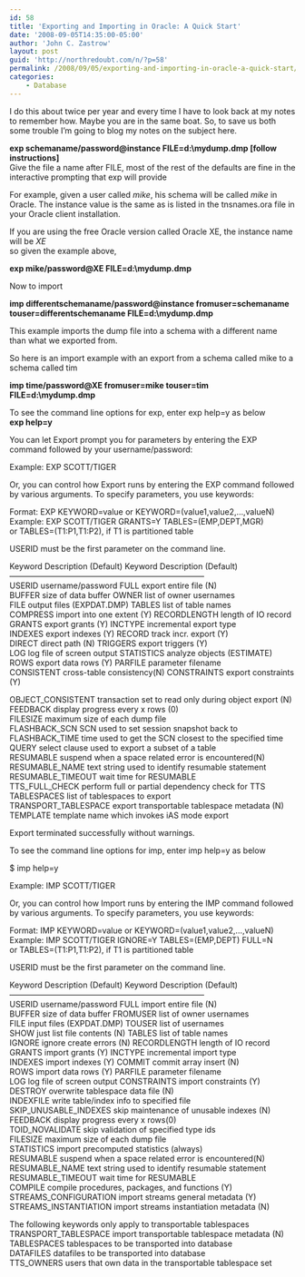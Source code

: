 ```yaml
---
id: 58
title: 'Exporting and Importing in Oracle: A Quick Start'
date: '2008-09-05T14:35:00-05:00'
author: 'John C. Zastrow'
layout: post
guid: 'http://northredoubt.com/n/?p=58'
permalink: /2008/09/05/exporting-and-importing-in-oracle-a-quick-start/
categories:
    - Database
---
```


I do this about twice per year and every time I have to look back at my notes to remember how. Maybe you are in the same boat. So, to save us both some trouble I’m going to blog my notes on the subject here.

**exp schemaname/password@instance FILE=d:\\mydump.dmp \[follow instructions\]**  
Give the file a name after FILE, most of the rest of the defaults are fine in the interactive prompting that exp will provide

For example, given a user called *mike*, his schema will be called *mike* in Oracle. The instance value is the same as is listed in the tnsnames.ora file in your Oracle client installation.

If you are using the free Oracle version called Oracle XE, the instance name will be *XE*  
so given the example above,

**exp mike/password@XE FILE=d:\\mydump.dmp**

Now to import

 **imp differentschemaname/password@instance fromuser=schemaname touser=differentschemaname FILE=d:\\mydump.dmp**

This example imports the dump file into a schema with a different name than what we exported from.

So here is an import example with an export from a schema called mike to a schema called tim

**imp time/password@XE fromuser=mike touser=tim FILE=d:\\mydump.dmp**

To see the command line options for exp, enter exp help=y as below  
 **exp help=y**

You can let Export prompt you for parameters by entering the EXP  
command followed by your username/password:

Example: EXP SCOTT/TIGER

Or, you can control how Export runs by entering the EXP command followed  
by various arguments. To specify parameters, you use keywords:

Format: EXP KEYWORD=value or KEYWORD=(value1,value2,…,valueN)  
Example: EXP SCOTT/TIGER GRANTS=Y TABLES=(EMP,DEPT,MGR)  
or TABLES=(T1:P1,T1:P2), if T1 is partitioned table

USERID must be the first parameter on the command line.

Keyword Description (Default) Keyword Description (Default)  
————————————————————————–  
USERID username/password FULL export entire file (N)  
BUFFER size of data buffer OWNER list of owner usernames  
FILE output files (EXPDAT.DMP) TABLES list of table names  
COMPRESS import into one extent (Y) RECORDLENGTH length of IO record  
GRANTS export grants (Y) INCTYPE incremental export type  
INDEXES export indexes (Y) RECORD track incr. export (Y)  
DIRECT direct path (N) TRIGGERS export triggers (Y)  
LOG log file of screen output STATISTICS analyze objects (ESTIMATE)  
ROWS export data rows (Y) PARFILE parameter filename  
CONSISTENT cross-table consistency(N) CONSTRAINTS export constraints (Y)

OBJECT\_CONSISTENT transaction set to read only during object export (N)  
FEEDBACK display progress every x rows (0)  
FILESIZE maximum size of each dump file  
FLASHBACK\_SCN SCN used to set session snapshot back to  
FLASHBACK\_TIME time used to get the SCN closest to the specified time  
QUERY select clause used to export a subset of a table  
RESUMABLE suspend when a space related error is encountered(N)  
RESUMABLE\_NAME text string used to identify resumable statement  
RESUMABLE\_TIMEOUT wait time for RESUMABLE  
TTS\_FULL\_CHECK perform full or partial dependency check for TTS  
TABLESPACES list of tablespaces to export  
TRANSPORT\_TABLESPACE export transportable tablespace metadata (N)  
TEMPLATE template name which invokes iAS mode export

Export terminated successfully without warnings.

To see the command line options for imp, enter imp help=y as below

$ imp help=y

Example: IMP SCOTT/TIGER

Or, you can control how Import runs by entering the IMP command followed  
by various arguments. To specify parameters, you use keywords:

Format: IMP KEYWORD=value or KEYWORD=(value1,value2,…,valueN)  
Example: IMP SCOTT/TIGER IGNORE=Y TABLES=(EMP,DEPT) FULL=N  
or TABLES=(T1:P1,T1:P2), if T1 is partitioned table

USERID must be the first parameter on the command line.

Keyword Description (Default) Keyword Description (Default)  
————————————————————————–  
USERID username/password FULL import entire file (N)  
BUFFER size of data buffer FROMUSER list of owner usernames  
FILE input files (EXPDAT.DMP) TOUSER list of usernames  
SHOW just list file contents (N) TABLES list of table names  
IGNORE ignore create errors (N) RECORDLENGTH length of IO record  
GRANTS import grants (Y) INCTYPE incremental import type  
INDEXES import indexes (Y) COMMIT commit array insert (N)  
ROWS import data rows (Y) PARFILE parameter filename  
LOG log file of screen output CONSTRAINTS import constraints (Y)  
DESTROY overwrite tablespace data file (N)  
INDEXFILE write table/index info to specified file  
SKIP\_UNUSABLE\_INDEXES skip maintenance of unusable indexes (N)  
FEEDBACK display progress every x rows(0)  
TOID\_NOVALIDATE skip validation of specified type ids  
FILESIZE maximum size of each dump file  
STATISTICS import precomputed statistics (always)  
RESUMABLE suspend when a space related error is encountered(N)  
RESUMABLE\_NAME text string used to identify resumable statement  
RESUMABLE\_TIMEOUT wait time for RESUMABLE  
COMPILE compile procedures, packages, and functions (Y)  
STREAMS\_CONFIGURATION import streams general metadata (Y)  
STREAMS\_INSTANTIATION import streams instantiation metadata (N)

The following keywords only apply to transportable tablespaces  
TRANSPORT\_TABLESPACE import transportable tablespace metadata (N)  
TABLESPACES tablespaces to be transported into database  
DATAFILES datafiles to be transported into database  
TTS\_OWNERS users that own data in the transportable tablespace set